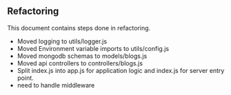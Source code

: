 ## Refactoring 
This document contains steps done in refactoring. 
* Moved logging to utils/logger.js 
* Moved Environment variable imports to utils/config.js
* Moved mongodb schemas to models/blogs.js
* Moved api controllers to controllers/blogs.js
* Split index.js into app.js for application logic and index.js for server entry point. 
* need to handle middleware 